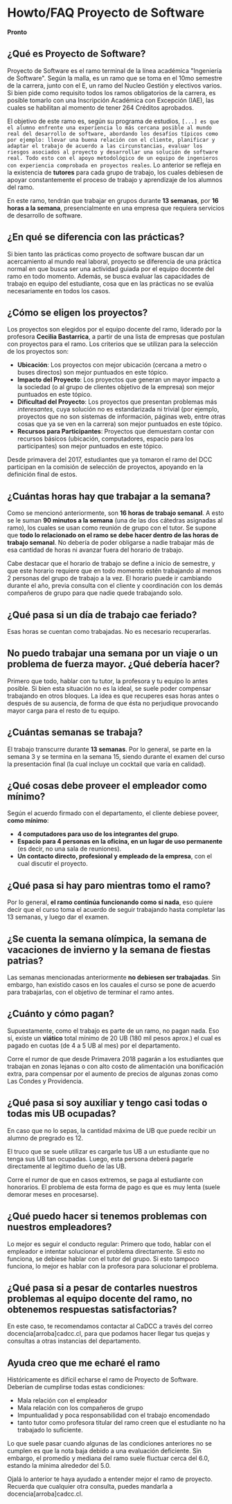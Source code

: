 # Howto/FAQ Proyecto de Software

**Pronto**

## ¿Qué es Proyecto de Software?

Proyecto de Software es el ramo terminal de la línea académica "Ingeniería de Software". Según la malla, es un ramo que se toma en el 10mo semestre de la carrera, junto con el E, un ramo del Nucleo Gestión y electivos varios. Si bien pide como requisito todos los ramos obligatorios de la carrera, es posible tomarlo con una Inscripción Académica con Excepción (IAE), las cuales se habilitan al momento de tener 264 Créditos aprobados.

El objetivo de este ramo es, según su programa de estudios, `[...] es que el alumno enfrente una experiencia lo más cercana posible al mundo real del desarrollo de software, abordando los desafíos típicos como por ejemplo: llevar una buena relación con el cliente, planificar y adaptar el trabajo de acuerdo a las circunstancias, evaluar los riesgos asociados al proyecto y desarrollar una solución de software real. Todo esto con el apoyo metodológico de un equipo de ingenieros con experiencia comprobada en proyectos reales`. Lo anterior se refleja en la existencia de **tutores** para cada grupo de trabajo, los cuales debiesen de apoyar constantemente el proceso de trabajo y aprendizaje de los alumnos del ramo.

En este ramo, tendrán que trabajar en grupos durante **13 semanas**, por **16 horas a la semana**, presencialmente en una empresa que requiera servicios de desarrollo de software.

## ¿En qué se diferencia con las prácticas?

Si bien tanto las prácticas como proyecto de software buscan dar un acercamiento al mundo real laboral, proyecto se diferencia de una práctica normal en que busca ser una actividad guiada por el equipo docente del ramo en todo momento. Además, se busca evaluar las capacidades de trabajo en equipo del estudiante, cosa que en las prácticas no se evalúa necesariamente en todos los casos.

## ¿Cómo se eligen los proyectos?

Los proyectos son elegidos por el equipo docente del ramo, liderado por la profesora **Cecilia Bastarrica**, a partir de una lista de empresas que postulan con proyectos para el ramo. Los criterios que se utilizan para la selección de los proyectos son:

* **Ubicación**: Los proyectos con mejor ubicación (cercana a metro o buses directos) son mejor puntuados en este tópico.
* **Impacto del Proyecto**: Los proyectos que generan un mayor impacto a la sociedad (o al grupo de clientes objetivo de la empresa) son mejor puntuados en este tópico.
* **Dificultad del Proyecto**: Los proyectos que presentan problemas más _interesantes_, cuya solución no es estandarizada ni trivial (por ejemplo, proyectos que no son sistemas de información, páginas web, entre otras cosas que ya se ven en la carrera) son mejor puntuados en este tópico.
* **Recursos para Participantes**: Proyectos que demuestarn contar con recursos básicos (ubicación, computadores, espacio para los participantes) son mejor puntuados en este tópico.

Desde primavera del 2017, estudiantes que ya tomaron el ramo del DCC participan en la comisión de selección de proyectos, apoyando en la definición final de estos.

## ¿Cuántas horas hay que trabajar a la semana?

Como se mencionó anteriormente, son **16 horas de trabajo semanal**. A esto se le suman **90 minutos a la semana** (una de las dos cátedras asignadas al ramo), los cuales se usan como reunión de grupo con el tutor. Se supone que **todo lo relacionado on el ramo se debe hacer dentro de las horas de trabajo semanal**. No debería de poder obligarse a nadie trabajar más de esa cantidad de horas ni avanzar fuera del horario de trabajo.

Cabe destacar que el horario de trabajo se define a inicio de semestre, y que este horario requiere que en todo momento estén trabajando al menos 2 personas del grupo de trabajo a la vez. El horario puede ir cambiando durante el año, previa consulta con el cliente y coordinación con los demás compañeros de grupo para que nadie quede trabajando solo.

## ¿Qué pasa si un día de trabajo cae feriado?

Esas horas se cuentan como trabajadas. No es necesario recuperarlas.

## No puedo trabajar una semana por un viaje o un problema de fuerza mayor. ¿Qué debería hacer?

Primero que todo, hablar con tu tutor, la profesora y tu equipo lo antes posible. Si bien esta situación no es la ideal, se suele poder compensar trabajando en otros bloques. La idea es que recuperes esas horas antes o después de su ausencia, de forma de que ésta no perjudique provocando mayor carga para el resto de tu equipo.

## ¿Cuántas semanas se trabaja?

El trabajo transcurre durante **13 semanas**. Por lo general, se parte en la semana 3 y se termina en la semana 15, siendo durante el examen del curso la presentación final (la cual incluye un cocktail que varía en calidad). 

## ¿Qué cosas debe proveer el empleador como mínimo?

Según el acuerdo firmado con el departamento, el cliente debiese poveer, **como mínimo**:

* **4 computadores para uso de los integrantes del grupo**. 
* **Espacio para 4 personas en la oficina, en un lugar de uso permanente** (es decir, no una sala de reuniones).
* **Un contacto directo, profesional y empleado de la empresa**, con el cual discutir el proyecto.

## ¿Qué pasa si hay paro mientras tomo el ramo?

Por lo general, **el ramo continúa funcionando como si nada**, eso quiere decir que el curso toma el acuerdo de seguir trabajando hasta completar las 13 semanas, y luego dar el examen.

## ¿Se cuenta la semana olímpica, la semana de vacaciones de invierno y la semana de fiestas patrias?

Las semanas mencionadas anteriormente **no debiesen ser trabajadas**. Sin embargo, han existido casos en los cauales el curso se pone de acuerdo para trabajarlas, con el objetivo de terminar el ramo antes.

## ¿Cuánto y cómo pagan?

Supuestamente, como el trabajo es parte de un ramo, no pagan nada. Eso sí, existe un **viático** total mínimo de 20 UB (180 mil pesos aprox.) el cual es pagado en cuotas (de 4 a 5 UB al mes) por el departamento.

Corre el rumor de que desde Primavera 2018 pagarán a los estudiantes que trabajan en zonas lejanas o con alto costo de alimentación una bonificación extra, para compensar por el aumento de precios de algunas zonas como Las Condes y Providencia.

## ¿Qué pasa si soy auxiliar y tengo casi todas o todas mis UB ocupadas?

En caso que no lo sepas, la cantidad máxima de UB que puede recibir un alumno de pregrado es 12.

El truco que se suele utilizar es cargarle tus UB a un estudiante que no tenga sus UB tan ocupadas. Luego, esta persona deberá pagarle directamente al legítimo dueño de las UB.

Corre el rumor de que en casos extremos, se paga al estudiante con honorarios. El problema de esta forma de pago es que es muy lenta (suele demorar meses en procesarse).

## ¿Qué puedo hacer si tenemos problemas con nuestros empleadores?

Lo mejor es seguir el conducto regular: Primero que todo, hablar con el empleador e intentar solucionar el problema directamente. Si esto no funciona, se debiese hablar con el tutor del grupo. Si esto tampoco funciona, lo mejor es hablar con la profesora para solucionar el problema.

## ¿Qué pasa si a pesar de contarles nuestros problemas al equipo docente del ramo, no obtenemos respuestas satisfactorias?

En este caso, te recomendamos contactar al CaDCC a través del correo docencia[arroba]cadcc.cl, para que podamos hacer llegar tus quejas y consultas a otras instancias del departamento.

## Ayuda creo que me echaré el ramo

Históricamente es difícil echarse el ramo de Proyecto de Software. Deberían de cumplirse todas estas condiciones:
* Mala relación con el empleador
* Mala relación con los compañeros de grupo
* Impuntualidad y poca responsabilidad con el trabajo encomendado
* tanto tutor como profesora titular del ramo creen que el estudiante no ha trabajado lo suficiente.

Lo que suele pasar cuando algunas de las condiciones anteriores no se cumplen es que la nota baja debido a una evaluación deficiente. Sin embargo, el promedio y mediana del ramo suele fluctuar cerca del 6.0, estando la mínima alrededor del 5.0.

Ojalá lo anterior te haya ayudado a entender mejor el ramo de proyecto. Recuerda que cualquier otra consulta, puedes mandarla a docencia[arroba]cadcc.cl.
